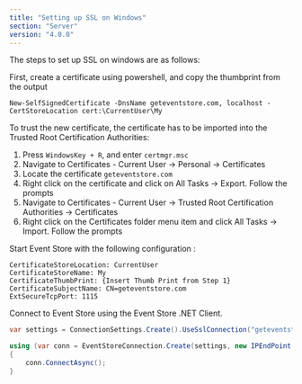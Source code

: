 ```yaml
---
title: "Setting up SSL on Windows"
section: "Server"
version: "4.0.0"
---
```


The steps to set up SSL on windows are as follows:

First, create a certificate using powershell, and copy the thumbprint from the output

```
New-SelfSignedCertificate -DnsName geteventstore.com, localhost -CertStoreLocation cert:\CurrentUser\My
```

To trust the new certificate, the certificate has to be imported into the Trusted Root Certification Authorities:

 1. Press `WindowsKey + R`, and enter `certmgr.msc`  
 2. Navigate to Certificates - Current User -> Personal -> Certificates  
 3. Locate the certificate `geteventstore.com`  
 4. Right click on the certificate and click on All Tasks -> Export. Follow the prompts  
 5. Navigate to Certificates - Current User -> Trusted Root Certification Authorities -> Certificates  
 6. Right click on the Certificates folder menu item and click All Tasks -> Import. Follow the prompts  

Start Event Store with the following configuration :

```
CertificateStoreLocation: CurrentUser
CertificateStoreName: My
CertificateThumbPrint: {Insert Thumb Print from Step 1}
CertificateSubjectName: CN=geteventstore.com
ExtSecureTcpPort: 1115
```

Connect to Event Store using the Event Store .NET Client.

```csharp
var settings = ConnectionSettings.Create().UseSslConnection("geteventstore.com", true);

using (var conn = EventStoreConnection.Create(settings, new IPEndPoint(IPAddress.Loopback, 1115)))
{
	conn.ConnectAsync();
}
```